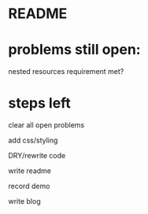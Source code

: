 # README

# problems still open:

 nested resources requirement met?

 # steps left

clear all open problems

add css/styling

DRY/rewrite code

write readme

record demo

write blog

